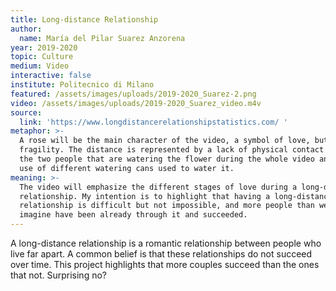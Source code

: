 ```yaml
---
title: Long-distance Relationship
author:
  name: María del Pilar Suarez Anzorena
year: 2019-2020
topic: Culture
medium: Video
interactive: false
institute: Politecnico di Milano
featured: /assets/images/uploads/2019-2020_Suarez-2.png
video: /assets/images/uploads/2019-2020_Suarez_video.m4v
source:
  link: 'https://www.longdistancerelationshipstatistics.com/ '
metaphor: >-
  A rose will be the main character of the video, a symbol of love, but also of
  fragility. The distance is represented by a lack of physical contact between
  the two people that are watering the flower during the whole video and by the
  use of different watering cans used to water it.
meaning: >-
  The video will emphasize the different stages of love during a long-distance
  relationship. My intention is to highlight that having a long-distance
  relationship is difficult but not impossible, and more people than we can
  imagine have been already through it and succeeded.
---
```

A long-distance relationship is a romantic relationship between people who live far apart. A common belief is that these relationships do not succeed over time. This project highlights that more couples succeed than the ones that not. Surprising no?